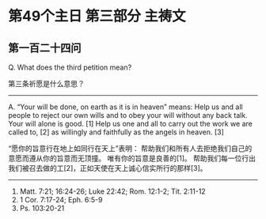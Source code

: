 # 第49个主日 第三部分 主祷文

## 第一百二十四问

Q. What does the third petition mean?

第三条祈愿是什么意思？

---

A. “Your will be done, on earth as it is in heaven” means:
Help us and all people
to reject our own wills
and to obey your will without any back talk.
Your will alone is good. [1]
Help us one and all to carry out the work we are called to, [2]
as willingly and faithfully as the angels in heaven. [3]

“愿你的旨意行在地上如同行在天上”表明：
帮助我们和所有人去拒绝我们自己的意愿而遵从你的旨意而无顶撞。
唯有你的旨意是良善的[1]。
帮助我们每一位行出我们被召去做的工[2]，正如天使在天上诚心信实所行的那样[3]。

---

1. Matt. 7:21; 16:24-26; Luke 22:42; Rom. 12:1-2; Tit. 2:11-12
2. 1 Cor. 7:17-24; Eph. 6:5-9
3. Ps. 103:20-21